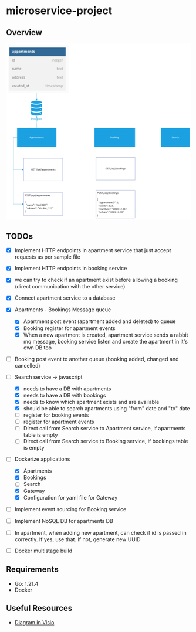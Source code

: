 # microservice-project

## Overview

![Overview of the Project](./img/01-first-version-of-the-project.png)

## TODOs

- [X] Implement HTTP endpoints in apartment service that just accept requests as per sample file
- [X] Implement HTTP endpoints in booking service
- [X] we can try to check if an apartment exist before allowing a booking (direct communication with the other service)
- [X] Connect apartment service to a database
- [x] Apartments - Bookings Message queue
  - [x] Apartment post event (apartment added and deleted) to queue
  - [x] Booking register for apartment events
  - [X] When a new apartment is created, apartment service sends a rabbit mq message, booking service listen and create the apartment in it's own DB too

- [ ] Booking post event to another queue (booking added, changed and cancelled)

- [ ] Search service -> javascript
  - [X] needs to have a DB with apartments
  - [X] needs to have a DB with bookings
  - [X] needs to know which apartment exists and are available
  - [X] should be able to search apartments using "from" date and "to" date
  - [ ] register for booking events
  - [ ] register for apartment events
  - [ ] Direct call from Search service to Apartment service, if apartments table is empty
  - [ ] Direct call from Search service to Booking service, if bookings table is empty
  
- [ ] Dockerize applications
  - [x] Apartments
  - [x] Bookings
  - [ ] Search
  - [X] Gateway
  - [X] Configuration for yaml file for Gateway
- [ ] Implement event sourcing for Booking service
- [ ] Implement NoSQL DB for apartments DB
- [ ] In apartment, when adding new apartment, can check if id is passed in correctly. If yes, use that. If not, generate new UUID
- [ ] Docker multistage build

## Requirements

- Go: 1.21.4
- Docker
  
## Useful Resources

- [Diagram in Visio](https://scientificnet-my.sharepoint.com/:u:/r/personal/mponza_unibz_it/Documents/CPD%20-%20Microservices%20Project.vsdx?d=w6328c77940f14158bfbf177a6352d738&csf=1&web=1&e=2ctcRj)
